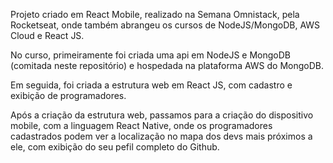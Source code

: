 Projeto criado em React Mobile, realizado na Semana Omnistack, pela Rocketseat, onde também abrangeu os cursos de NodeJS/MongoDB, AWS Cloud e React JS.

No curso, primeiramente foi criada uma api em NodeJS e MongoDB (comitada neste repositório) e hospedada na plataforma AWS do MongoDB.

Em seguida, foi criada a estrutura web em React JS, com cadastro e exibição de programadores.

Após a criação da estrutura web, passamos para a criação do dispositivo mobile, com a linguagem React Native, onde os programadores cadastrados podem ver a localização no mapa dos devs mais próximos a ele, com exibição do seu pefil completo do Github.
